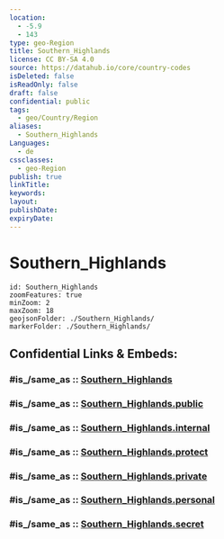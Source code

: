 ```yaml
---
location:
  - -5.9
  - 143
type: geo-Region
title: Southern_Highlands
license: CC BY-SA 4.0
source: https://datahub.io/core/country-codes
isDeleted: false
isReadOnly: false
draft: false
confidential: public
tags:
  - geo/Country/Region
aliases:
  - Southern_Highlands
Languages:
  - de
cssclasses:
  - geo-Region
publish: true
linkTitle:
keywords:
layout:
publishDate:
expiryDate:
---
```


# Southern_Highlands

```leaflet
id: Southern_Highlands
zoomFeatures: true 
minZoom: 2 
maxZoom: 18
geojsonFolder: ./Southern_Highlands/
markerFolder: ./Southern_Highlands/
```


## Confidential Links & Embeds: 

### #is_/same_as :: [Southern_Highlands](/_Standards/Earth/Continent/Asia/Asia~South~East/Malay_Archipelago/Papua-New_Guinea/Provinces~Papua/Southern_Highlands.md) 

### #is_/same_as :: [Southern_Highlands.public](/_public/Earth/Continent/Asia/Asia~South~East/Malay_Archipelago/Papua-New_Guinea/Provinces~Papua/Southern_Highlands.public.md) 

### #is_/same_as :: [Southern_Highlands.internal](/_internal/Earth/Continent/Asia/Asia~South~East/Malay_Archipelago/Papua-New_Guinea/Provinces~Papua/Southern_Highlands.internal.md) 

### #is_/same_as :: [Southern_Highlands.protect](/_protect/Earth/Continent/Asia/Asia~South~East/Malay_Archipelago/Papua-New_Guinea/Provinces~Papua/Southern_Highlands.protect.md) 

### #is_/same_as :: [Southern_Highlands.private](/_private/Earth/Continent/Asia/Asia~South~East/Malay_Archipelago/Papua-New_Guinea/Provinces~Papua/Southern_Highlands.private.md) 

### #is_/same_as :: [Southern_Highlands.personal](/_personal/Earth/Continent/Asia/Asia~South~East/Malay_Archipelago/Papua-New_Guinea/Provinces~Papua/Southern_Highlands.personal.md) 

### #is_/same_as :: [Southern_Highlands.secret](/_secret/Earth/Continent/Asia/Asia~South~East/Malay_Archipelago/Papua-New_Guinea/Provinces~Papua/Southern_Highlands.secret.md)

